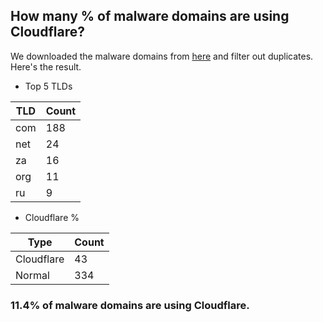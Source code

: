 ## How many % of malware domains are using Cloudflare?


We downloaded the malware domains from [here](https://urlhaus.abuse.ch) and filter out duplicates.
Here's the result.


[//]: # (start replacement)


- Top 5 TLDs

| TLD | Count |
| --- | --- |
| com | 188 |
| net | 24 |
| za | 16 |
| org | 11 |
| ru | 9 |


- Cloudflare %

| Type | Count |
| --- | --- |
| Cloudflare | 43 |
| Normal | 334 |


### 11.4% of malware domains are using Cloudflare.